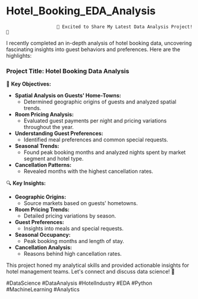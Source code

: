 # Hotel_Booking_EDA_Analysis

                       🚀 Excited to Share My Latest Data Analysis Project! 🚀

I recently completed an in-depth analysis of hotel booking data, uncovering fascinating insights into guest behaviors and preferences. Here are the highlights:

### Project Title: Hotel Booking Data Analysis

🎯 **Key Objectives:**
- **Spatial Analysis on Guests' Home-Towns:**
  - Determined geographic origins of guests and analyzed spatial trends.
- **Room Pricing Analysis:**
  - Evaluated guest payments per night and pricing variations throughout the year.
- **Understanding Guest Preferences:**
  - Identified meal preferences and common special requests.
- **Seasonal Trends:**
  - Found peak booking months and analyzed nights spent by market segment and hotel type.
- **Cancellation Patterns:**
  - Revealed months with the highest cancellation rates.

🔍 **Key Insights:**
- **Geographic Origins:**
  - Source markets based on guests' hometowns.
- **Room Pricing Trends:**
  - Detailed pricing variations by season.
- **Guest Preferences:**
  - Insights into meals and special requests.
- **Seasonal Occupancy:**
  - Peak booking months and length of stay.
- **Cancellation Analysis:**
  - Reasons behind high cancellation rates.

This project honed my analytical skills and provided actionable insights for hotel management teams. Let's connect and discuss data science! 🤝

#DataScience #DataAnalysis #HotelIndustry #EDA #Python #MachineLearning #Analytics
